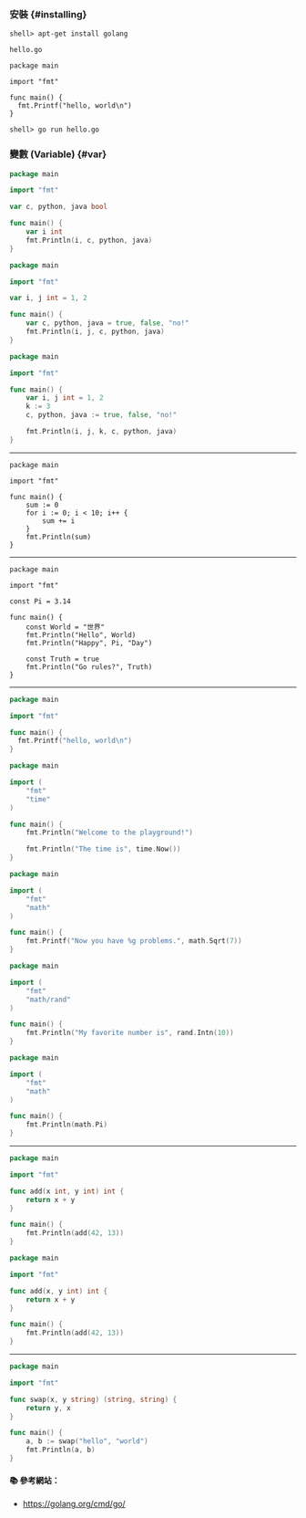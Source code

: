 ### 安裝 {#installing}

```console
shell> apt-get install golang
```

`hello.go`
```
package main

import "fmt"

func main() {
  fmt.Printf("hello, world\n")
}
```
```console
shell> go run hello.go
```


### 變數 (Variable) {#var}

```go
package main

import "fmt"

var c, python, java bool

func main() {
	var i int
	fmt.Println(i, c, python, java)
}
```

```go
package main

import "fmt"

var i, j int = 1, 2

func main() {
	var c, python, java = true, false, "no!"
	fmt.Println(i, j, c, python, java)
}
```

```go
package main

import "fmt"

func main() {
	var i, j int = 1, 2
	k := 3
	c, python, java := true, false, "no!"

	fmt.Println(i, j, k, c, python, java)
}
```

---
```
package main

import "fmt"

func main() {
	sum := 0
	for i := 0; i < 10; i++ {
		sum += i
	}
	fmt.Println(sum)
}
```


---

```
package main

import "fmt"

const Pi = 3.14

func main() {
	const World = "世界"
	fmt.Println("Hello", World)
	fmt.Println("Happy", Pi, "Day")

	const Truth = true
	fmt.Println("Go rules?", Truth)
}
```


---

```go
package main

import "fmt"

func main() {
  fmt.Printf("hello, world\n")
}
```
```go
package main

import (
	"fmt"
	"time"
)

func main() {
	fmt.Println("Welcome to the playground!")

	fmt.Println("The time is", time.Now())
}
```

```go
package main

import (
	"fmt"
	"math"
)

func main() {
	fmt.Printf("Now you have %g problems.", math.Sqrt(7))
}
```
```go
package main

import (
	"fmt"
	"math/rand"
)

func main() {
	fmt.Println("My favorite number is", rand.Intn(10))
}
```

```go
package main

import (
	"fmt"
	"math"
)

func main() {
	fmt.Println(math.Pi)
}
```

---

```go
package main

import "fmt"

func add(x int, y int) int {
	return x + y
}

func main() {
	fmt.Println(add(42, 13))
}
```

```go
package main

import "fmt"

func add(x, y int) int {
	return x + y
}

func main() {
	fmt.Println(add(42, 13))
}
```
---

```go
package main

import "fmt"

func swap(x, y string) (string, string) {
	return y, x
}

func main() {
	a, b := swap("hello", "world")
	fmt.Println(a, b)
}
```

#### :books: 參考網站：
- https://golang.org/cmd/go/



